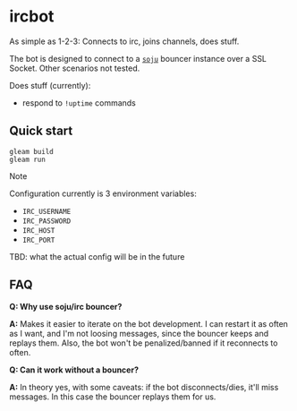 # ircbot

As simple as 1-2-3: Connects to irc, joins channels, does stuff.

The bot is designed to connect to a [`soju`](https://soju.im) bouncer instance
over a SSL Socket. Other scenarios not tested.

Does stuff (currently):
- respond to `!uptime` commands

## Quick start

```
gleam build
gleam run
```
> [!NOTE]
> Configuration currently is 3 environment variables:
> - `IRC_USERNAME`
> - `IRC_PASSWORD`
> - `IRC_HOST`
> - `IRC_PORT`
>
> TBD: what the actual config will be in the future

## FAQ

**Q: Why use soju/irc bouncer?**

**A:** Makes it easier to iterate on the bot development. I can restart it as often as
I want, and I'm not loosing messages, since the bouncer keeps and replays them. Also,
the bot won't be penalized/banned if it reconnects to often.

**Q: Can it work without a bouncer?**

**A:** In theory yes, with some caveats: if the bot disconnects/dies, it'll miss
messages. In this case the bouncer replays them for us.
